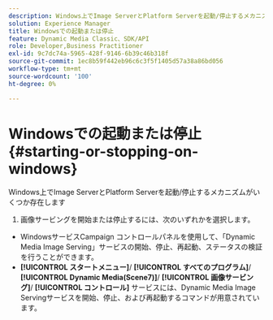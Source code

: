 ```yaml
---
description: Windows上でImage ServerとPlatform Serverを起動/停止するメカニズムがいくつか存在します
solution: Experience Manager
title: Windowsでの起動または停止
feature: Dynamic Media Classic、SDK/API
role: Developer,Business Practitioner
exl-id: 9c7dc74a-5965-428f-9146-6b39c46b318f
source-git-commit: 1ec8b59f442eb96c6c3f5f1405d57a38a86bd056
workflow-type: tm+mt
source-wordcount: '100'
ht-degree: 0%

---
```


# Windowsでの起動または停止{#starting-or-stopping-on-windows}

Windows上でImage ServerとPlatform Serverを起動/停止するメカニズムがいくつか存在します

1. 画像サービングを開始または停止するには、次のいずれかを選択します。

* WindowsサービスCampaign コントロールパネルを使用して、「Dynamic Media Image Serving」サービスの開始、停止、再起動、ステータスの検証を行うことができます。
* **[!UICONTROL スタートメニュー]**/ **[!UICONTROL すべてのプログラム]**/ **[!UICONTROL Dynamic Media(Scene7)]**/ **[!UICONTROL 画像サービング]**/ **[!UICONTROL コントロール]** サービスには、Dynamic Media Image Servingサービスを開始、停止、および再起動するコマンドが用意されています。
